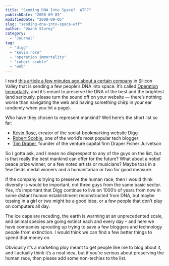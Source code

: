 ```yaml
---
title: "Sending DNA Into Space?  WTF?"
publishDate: "2008-09-05"
modifiedDate: "2008-09-05"
slug: "sending-dna-into-space-wtf"
author: "Duane Storey"
category:
  - "Journal"
tag:
  - "digg"
  - "kevin rose"
  - "operation immortality"
  - "robert scoble"
  - "web"
---
```


I read [this article a few minutes ago about a certain company](http://biz.yahoo.com/bw/080904/20080904005965.html?.v=1) in Silicon Valley that is sending a few people’s DNA into space. It’s called [Operation Immortality](https://www.operationimmortality.com/), and it’s meant to preserve the DNA of the best and the brightest (and seriously, please turn the sound off on your website — there’s nothing worse than navigating the web and having something chirp in your ear randomly when you hit a page).

Who have they chosen to represent mankind? Well here’s the short list so far:

- [Kevin Rose](http://kevinrose.com/), creator of the social-bookmarking website Digg
- [Robert Scoble](http://scobleizer.com/), one of the world’s most popular tech blogger
- [Tim Draper](http://www.dfj.com/team/TimDraper.shtml), founder of the venture capital firm Draper Fisher Jurvetson

So I gotta ask, and I mean no disprespect to any of the guys on the list, but is that really the best mankind can offer for the future? What about a nobel peace prize winner, or a few noted artists or musicians? Maybe toss in a few fields medal winners and a humanitarian or two for good measure.

If the company is trying to preserve the human race, then I would think diversity is would be important, not three guys from the same basic sector. Yes, it’s important that Digg continue to live on 1000’s of years from now in some distant human establishment reconstructed from DNA, but maybe tossing in a girl or two might be a good idea, or a few people that don’t play on computers all day.

The ice caps are receding, the earth is warming at an unprecedented scale, and animal species are going extinct each and every day – and here we have companies sprouting up trying to save a few bloggers and technology people from extinction. I would think we can find a few better things to spend that money on.

Obviously it’s a marketing ploy meant to get people like me to blog about it, and I actually think it’s a neat idea, but if you’re serious about preserving the human race, then please add some non-techies to the list.